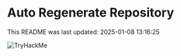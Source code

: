 # Auto Regenerate Repository

This README was last updated: 2025-01-08 13:16:25

 ![TryHackMe](https://tryhackme.com/badge/533634)